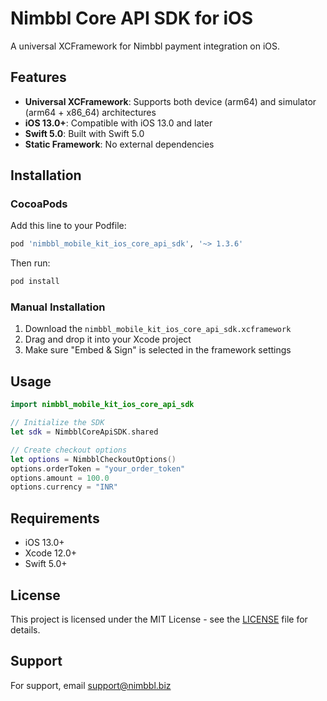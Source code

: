# Nimbbl Core API SDK for iOS

A universal XCFramework for Nimbbl payment integration on iOS.

## Features

- **Universal XCFramework**: Supports both device (arm64) and simulator (arm64 + x86_64) architectures
- **iOS 13.0+**: Compatible with iOS 13.0 and later
- **Swift 5.0**: Built with Swift 5.0
- **Static Framework**: No external dependencies

## Installation

### CocoaPods

Add this line to your Podfile:

```ruby
pod 'nimbbl_mobile_kit_ios_core_api_sdk', '~> 1.3.6'
```

Then run:

```bash
pod install
```

### Manual Installation

1. Download the `nimbbl_mobile_kit_ios_core_api_sdk.xcframework`
2. Drag and drop it into your Xcode project
3. Make sure "Embed & Sign" is selected in the framework settings

## Usage

```swift
import nimbbl_mobile_kit_ios_core_api_sdk

// Initialize the SDK
let sdk = NimbblCoreApiSDK.shared

// Create checkout options
let options = NimbblCheckoutOptions()
options.orderToken = "your_order_token"
options.amount = 100.0
options.currency = "INR"
```

## Requirements

- iOS 13.0+
- Xcode 12.0+
- Swift 5.0+

## License

This project is licensed under the MIT License - see the [LICENSE](LICENSE) file for details.

## Support

For support, email support@nimbbl.biz
